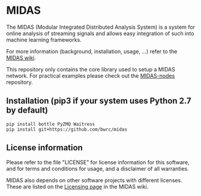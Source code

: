 MIDAS
=====

The MIDAS (Modular Integrated Distributed Analysis System) is a system
for online analysis of streaming signals and allows easy integration
of such into machine learning frameworks.

For more information (background, installation, usage, ...) refer to
the [MIDAS wiki](https://github.com/bwrc/midas/wiki).

This repository only contains the core library used to setup a MIDAS
network. For practical examples please check out the
[MIDAS-nodes](https://github.com/bwrc/midas-nodes/) repository.

Installation (pip3 if your system uses Python 2.7 by default)
------------
	pip install bottle PyZMQ Waitress
	pip install git+https://github.com/bwrc/midas

License information
-------------------
Please refer to the file "LICENSE" for license information for this
software, and for terms and conditions for usage, and a disclaimer of
all warranties.

MIDAS also depends on other software projects with different
licenses. These are listed on the [Licensing
page](https://github.com/bwrc/midas/wiki/Licensing) in the MIDAS wiki.
